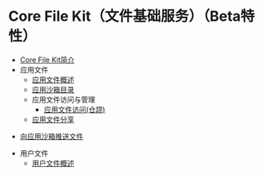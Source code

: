# Core File Kit（文件基础服务）（Beta特性）

- [Core File Kit简介](cj-core-file-kit-intro.md)
- 应用文件
    - [应用文件概述](cj-app-file-overview.md)
    - [应用沙箱目录](cj-app-sandbox-directory.md)
    - 应用文件访问与管理
        - [应用文件访问(仓颉)](cj-app-file-access.md)
    - [应用文件分享](cj-share-app-file.md)
<!--Del-->
- [向应用沙箱推送文件](cj-send-file-to-app-sandbox.md)
<!--DelEnd-->
- 用户文件
    - [用户文件概述](cj-user-file-overview.md)